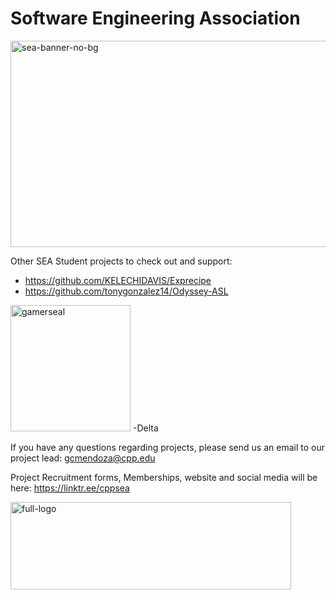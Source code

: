# Software Engineering Association

<img width="1321" height="330" alt="sea-banner-no-bg" src="https://github.com/user-attachments/assets/a72e487d-db15-4278-a83b-66d36afa6ed0" />

Other SEA Student projects to check out and support:
- https://github.com/KELECHIDAVIS/Exprecipe
- https://github.com/tonygonzalez14/Odyssey-ASL

<img width="192" height="202" alt="gamerseal" src="https://github.com/user-attachments/assets/31197ff2-b086-4dd1-ac98-35c31612a5ff" />
-Delta

If you have any questions regarding projects, please send us an email to our project lead:  gcmendoza@cpp.edu

Project Recruitment forms, Memberships, website and social media will be here: https://linktr.ee/cppsea


<img width="449" height="140" alt="full-logo" src="https://github.com/user-attachments/assets/8c2ec1ad-1eab-40c9-8b57-2a53d31686fe" />

<!--

**Here are some ideas to get you started:**

🙋‍♀️ A short introduction - what is your organization all about?
🌈 Contribution guidelines - how can the community get involved?
👩‍💻 Useful resources - where can the community find your docs? Is there anything else the community should know?
🍿 Fun facts - what does your team eat for breakfast?
🧙 Remember, you can do mighty things with the power of [Markdown](https://docs.github.com/github/writing-on-github/getting-started-with-writing-and-formatting-on-github/basic-writing-and-formatting-syntax)
-->
